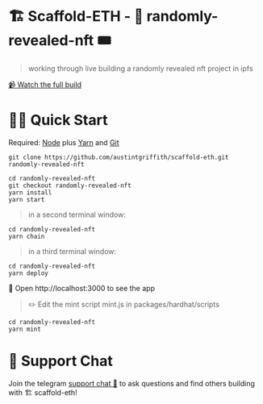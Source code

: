 # 🏗 Scaffold-ETH - 🎲 randomly-revealed-nft 🎟

> working through live building a randomly revealed nft project in ipfs 

[📹 Watch the full build](https://youtu.be/lpMGr6vNg18)

# 🏃‍♀️ Quick Start
Required: [Node](https://nodejs.org/dist/latest-v12.x/) plus [Yarn](https://classic.yarnpkg.com/en/docs/install/#mac-stable) and [Git](https://git-scm.com/downloads)

```
git clone https://github.com/austintgriffith/scaffold-eth.git randomly-revealed-nft
```
```
cd randomly-revealed-nft
git checkout randomly-revealed-nft
yarn install
yarn start
```

> in a second terminal window:

```
cd randomly-revealed-nft
yarn chain
```

> in a third terminal window:

```
cd randomly-revealed-nft
yarn deploy
```

📱 Open http://localhost:3000 to see the app

> ✏️ Edit the mint script mint.js in packages/hardhat/scripts

```
cd randomly-revealed-nft
yarn mint
```

# 💬 Support Chat

Join the telegram [support chat 💬](https://t.me/joinchat/KByvmRe5wkR-8F_zz6AjpA) to ask questions and find others building with 🏗 scaffold-eth!
